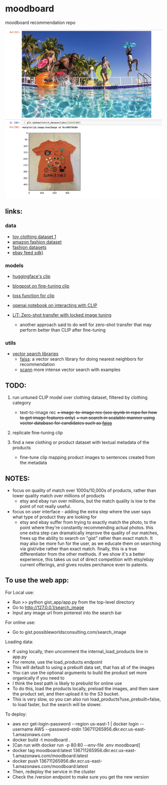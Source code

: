 # moodboard
moodboard recommendation repo

![screenshot of a match that matches semantic vibe, rather than exact match to photo](/assets/images/pool_party.png)

## links:
### data
+ [toy clothing dataset 1](https://github.com/alexeygrigorev/clothing-dataset)
+ [amazon fashion dataset](https://data.world/promptcloud/amazon-fashion-products-2020)
+ [fashion datasets](https://data.world/datasets/fashion)
+ [ebay feed sdk)](https://github.com/eBay/FeedSDK-Python)

### models
+ [huggingface's clip](https://huggingface.co/docs/transformers/model_doc/clip#transformers.CLIPModel.forward.returns)
+ [blogpost on fine-tuning clip](https://huggingface.co/blog/fine-tune-clip-rsicd)
+ [loss function for clip](https://github.com/huggingface/transformers/blob/v4.29.1/src/transformers/models/clip/modeling_clip.py#L1151)
+ [openai notebook on interacting with CLIP](https://github.com/openai/CLIP/blob/main/notebooks/Interacting_with_CLIP.ipynb)

+ [LiT: Zero-shot transfer with locked image tuning](https://huggingface.co/docs/transformers/model_doc/vision-text-dual-encoder)
    + another approach said to do well for zero-shot transfer that may perform better than CLIP after fine-tuning

### utils
+ [vector search libraries](https://github.com/currentslab/awesome-vector-search)
    + [faiss](https://github.com/facebookresearch/faiss/wiki/Getting-started): a vector search library for doing nearest neighbors for recommendation
    + [scann](https://github.com/google-research/google-research/blob/master/scann/docs/example.ipynb) more intense vector search with examples

## TODO:
1. run untuned CLIP model over clothing dataset, filtered by clothing category
    + text-to-image rec
    ~~+ image-to-image rec (see ipynb in repo for how to get image features only)~~
    ~~+ run search in scalable manner using vector database for candidates such as [faiss](https://github.com/facebookresearch/faiss/wiki/Getting-started)~~

2. replicate fine-tuning clip
3. find a new clothing or product dataset with textual metadata of the products
    + fine-tune clip mapping product images to sentences created from the metadata

## NOTES:
+ focus on quality of match over 1000s/10,000s of products, rather than lower quality match over millions of products
    + etsy and ebay run over millions, but the match quality is low to the point of not really useful.
+ focus on user interface - adding the extra step where the user says what type of product they are looking for
    + etsy and ebay suffer from trying to exactly match the photo, to the point where they're constantly recommending actual photos.  this one extra step can dramatically improve the quality of our matches, frees up the ability to search on "gist" rather than exact match.  It may also be more fun for the user, as we educate them on searching via gist/vibe rather than exact match.  finally, this is a true differentiator from the other methods.  if we show it's a better experience, this takes us out of direct competition with etsy/ebay current offerings, and gives routes perchance even to patents.

## To use the web app:

For Local use:
+ Run >> python gist_app/app.py from the top-level directory
+ Go to http://127.0.0.1/search_image
+ Input any image url from pinterest into the search bar

For online use:
+ Go to gist.possibleworldsconsulting.com/search_image

Loading data:
+ If using locally, then uncomment the internal_load_products line in app.py
+ For remote, use the load_products endpoint
+ This will default to using a prebuilt data set, that has all of the images
+ You can use the optional arguments to build the product set more organically if you need to
+ I think the best path is likely to prebuild for online use
+ To do this, load the products locally, preload the images, and then save the product set, and then upload it to the S3 bucket.
+ This is very slow, so you can also run load_products?use_prebuilt=false, to load faster, but the search will be slower.

To deploy:
+ aws ecr get-login-password --region us-east-1 | docker login --username AWS --password-stdin 136711265956.dkr.ecr.us-east-1.amazonaws.com
+ docker build -t moodboard . 
+ [Can run with docker run -p 80:80  --env-file .env moodboard]
+ docker tag moodboard:latest 136711265956.dkr.ecr.us-east-1.amazonaws.com/moodboard:latest
+ docker push 136711265956.dkr.ecr.us-east-1.amazonaws.com/moodboard:latest
+ Then, redeploy the service in the cluster
+ Check the /version endpoint to make sure you get the new version
